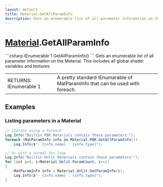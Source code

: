 ```yaml
---
layout: default
title: Material.GetAllParamInfo
description: Gets an enumerable list of all parameter information on the Material. This includes all global shader variables and textures.
---
```

# [Material]({{site.url}}/Pages/Reference/Material.html).GetAllParamInfo

<div class='signature' markdown='1'>
```csharp
IEnumerable`1 GetAllParamInfo()
```
Gets an enumerable list of all parameter information on
the Material. This includes all global shader variables and
textures.
</div>

|  |  |
|--|--|
|RETURNS: IEnumerable`1|A pretty standard IEnumarable of MatParamInfo that can be used with foreach.|





## Examples

### Listing parameters in a Material
```csharp
// Iterate using a foreach
Log.Info("Builtin PBR Materials contain these parameters:");
foreach (MatParamInfo info in Material.PBR.GetAllParamInfo())
	Log.Info($"- {info.name} : {info.type}");

// Or with a normal for loop
Log.Info("Builtin Unlit Materials contain these parameters:");
for (int i=0; i<Material.Unlit.ParamCount; i+=1)
{
	MatParamInfo info = Material.Unlit.GetParamInfo(i);
	Log.Info($"- {info.name} : {info.type}");
}
```

